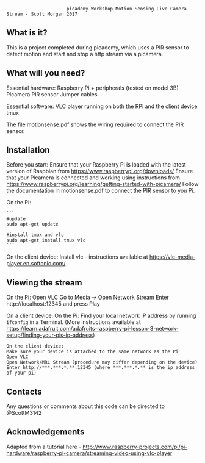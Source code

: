 
                          picademy Workshop Motion Sensing Live Camera Stream - Scott Morgan 2017

  What is it?
  -----------

  This is a project completed during picademy, which uses a PIR sensor to detect motion and start and stop a http stream via a picamera. 

  What will you need?
  -------------

  Essential hardware:
    Raspberry Pi + peripherals (tested on model 3B)
    Picamera
    PIR sensor
    Jumper cables

  Essential software:
    VLC player running on both the RPi and the client device
    tmux

  The file motionsense.pdf shows the wiring required to connect the PIR sensor. 
  
  Installation
  ------------

  Before you start:
    Ensure that your Raspberry Pi is loaded with the latest version of Raspbian from https://www.raspberrypi.org/downloads/
    Ensure that your Picamera is connected and working using instructions from https://www.raspberrypi.org/learning/getting-started-with-picamera/
    Follow the documentation in motionsense.pdf to connect the PIR sensor to you Pi. 

  On the Pi:
    
    ```
    #update
    sudo apt-get update

    #install tmux and vlc
    sudo apt-get install tmux vlc
    ```
  
  On the client device:
    Install vlc - instructions available at https://vlc-media-player.en.softonic.com/
    

  Viewing the stream
  ------------

  On the Pi:
    Open VLC
    Go to Media -> Open Network Stream
    Enter http://localhost:12345 and press Play

  On a client device:
    On the Pi:
    Find your local network IP address by running 
      ```
      ifconfig
      ```
    in a Terminal. (More instructions available at https://learn.adafruit.com/adafruits-raspberry-pi-lesson-3-network-setup/finding-your-pis-ip-address)

    On the client device:
    Make sure your device is attached to the same network as the Pi
    Open VLC
    Open Network/MRL Stream (procedure may differ depending on the device) 
    Enter http://***.***.*.**:12345 (where ***.***.*.** is the ip address of your pi)

  Contacts
  --------

  Any questions or comments about this code can be directed to @ScottM3142


  Acknowledgements
  --------

  Adapted from a tutorial here - http://www.raspberry-projects.com/pi/pi-hardware/raspberry-pi-camera/streaming-video-using-vlc-player
